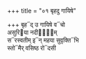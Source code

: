 +++
title = "०१ बृहदु गायिषे"

+++
बृह᳓द् उ गायिषे व᳓चो  
असुरि᳓या नदी᳓ना᳐म्  
स᳓रस्वतीम् इ᳓न् महया सुवृक्ति᳓भि  
स्तो᳓मैर् वसिष्ठ रो᳓दसी